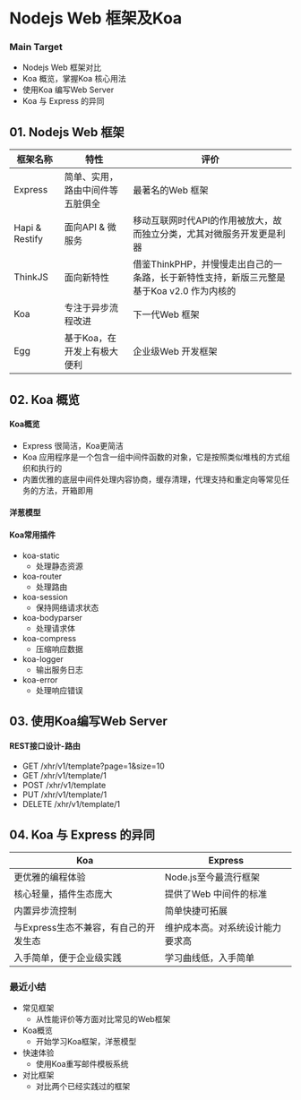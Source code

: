 # Nodejs Web 框架及Koa

### Main Target

+ Nodejs Web 框架对比
+ Koa 概览，掌握Koa 核心用法
+ 使用Koa 编写Web Server
+ Koa 与 Express 的异同



## 01. Nodejs Web 框架

| 框架名称       | 特性                             | 评价                                                         |
| -------------- | -------------------------------- | ------------------------------------------------------------ |
| Express        | 简单、实用，路由中间件等五脏俱全 | 最著名的Web 框架                                             |
| Hapi & Restify | 面向API & 微服务                 | 移动互联网时代API的作用被放大，故而独立分类，尤其对微服务开发更是利器 |
| ThinkJS        | 面向新特性                       | 借鉴ThinkPHP，并慢慢走出自己的一条路，长于新特性支持，新版三元整是基于Koa v2.0 作为内核的 |
| Koa            | 专注于异步流程改进               | 下一代Web 框架                                               |
| Egg            | 基于Koa，在开发上有极大便利      | 企业级Web 开发框架                                           |



## 02. Koa 概览

#### Koa概览

+ Express 很简洁，Koa更简洁
+ Koa 应用程序是一个包含一组中间件函数的对象，它是按照类似堆栈的方式组织和执行的
+ 内置优雅的底层中间件处理内容协商，缓存清理，代理支持和重定向等常见任务的方法，开箱即用



#### 洋葱模型



#### Koa常用插件

+ koa-static    
  + 处理静态资源
+ koa-router
  + 处理路由
+ koa-session
  + 保持网络请求状态
+ koa-bodyparser
  + 处理请求体
+ koa-compress
  + 压缩响应数据
+ koa-logger
  + 输出服务日志
+ koa-error
  + 处理响应错误



## 03. 使用Koa编写Web Server

#### REST接口设计-路由

+ GET /xhr/v1/template?page=1&size=10
+ GET /xhr/v1/template/1
+ POST /xhr/v1/template
+ PUT /xhr/v1/template/1
+ DELETE /xhr/v1/template/1



## 04. Koa 与 Express 的异同

| Koa                                   | Express                          |
| ------------------------------------- | -------------------------------- |
| 更优雅的编程体验                      | Node.js至今最流行框架            |
| 核心轻量，插件生态庞大                | 提供了Web 中间件的标准           |
| 内置异步流控制                        | 简单快捷可拓展                   |
| 与Express生态不兼容，有自己的开发生态 | 维护成本高。对系统设计能力要求高 |
| 入手简单，便于企业级实践              | 学习曲线低，入手简单             |



### 最近小结

+ 常见框架
  + 从性能评价等方面对比常见的Web框架
+ Koa概览
  + 开始学习Koa框架，洋葱模型
+ 快速体验
  + 使用Koa重写邮件模板系统
+ 对比框架
  + 对比两个已经实践过的框架